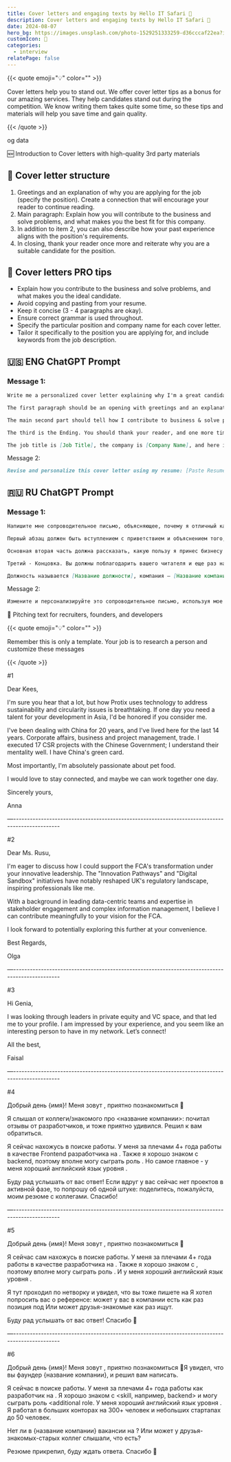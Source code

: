 ```yaml
---
title: Cover letters and engaging texts by Hello IT Safari 🦖
description: Cover letters and engaging texts by Hello IT Safari 🦖
date: 2024-08-07
hero_bg: https://images.unsplash.com/photo-1529251333259-d36cccaf22ea?ixlib=rb-4.0.3&q=85&fm=jpg&crop=entropy&cs=srgb&w=2400
customIcon: 💌
categories:
  - interview
relatePage: false
---
```

{{< quote emoji="💡" color="" >}}

Cover letters help you to stand out. We offer cover letter tips as a bonus for our amazing services. They help candidates stand out during the competition. We know writing them takes quite some time, so these tips and materials will help you save time and gain quality.

{{< /quote >}}

og data

🆕 Introduction to Cover letters with high-quality 3rd party materials


## 📝 Cover letter structure

1. Greetings and an explanation of why you are applying for the job (specify the position). Create a connection that will encourage your reader to continue reading.
2. Main paragraph: Explain how you will contribute to the business and solve problems, and what makes you the best fit for this company.
3. In addition to item 2, you can also describe how your past experience aligns with the position's requirements.
4. In closing, thank your reader once more and reiterate why you are a suitable candidate for the position.

## 🌟 Cover letters PRO tips

- Explain how you contribute to the business and solve problems, and what makes you the ideal candidate.
- Avoid copying and pasting from your resume.
- Keep it concise (3 - 4 paragraphs are okay).
- Ensure correct grammar is used throughout.
- Specify the particular position and company name for each cover letter.
- Tailor it specifically to the position you are applying for, and include keywords from the job description.

## 🇺🇸 ENG ChatGPT Prompt

### Message 1:

```md
Write me a personalized cover letter explaining why I'm a great candidate for this job. It should be 3-4 paragraphs at most.

The first paragraph should be an opening with greetings and an explanation of why I apply for a job. Create a connection that will make my reader continue to read it

The main second part should tell how I contribute to business & solve problems and what makes me the best fit for this company

The third is the Ending. You should thank your reader, and one more time remind them that I am a good fit for the position

The job title is [Job Title], the company is [Company Name], and here is the job description: [Paste Job Description]
```

Message 2:

```md
Revise and personalize this cover letter using my resume: [Paste Resume Content]
```

## 🇷🇺 RU ChatGPT Prompt

### Message 1:
```md
Напишите мне сопроводительное письмо, объясняющее, почему я отличный кандидат на эту работу. Максимум 3-4 абзаца.

Первый абзац должен быть вступлением с приветствием и объяснением того, почему я устраиваюсь на работу. Создай связь между мной и читателем, которая заставит его продолжить читать письмо.

Основная вторая часть должна рассказать, какую пользу я принес бизнесу и решаю его проблемы, а также что делает меня лучше всего подходящим для этой компании.

Третий - Концовка. Вы должны поблагодарить вашего читателя и еще раз напомнить ему, что я хорошо подхожу для этой должности.

Должность называется [Название должности], компания — [Название компании], а вот описание работы:
```

Message 2:

```md
Измените и персонализируйте это сопроводительное письмо, используя мое резюме: [Вставить содержимое резюме]
```

🎺 Pitching text for recruiters, founders, and developers

{{< quote emoji="💡" color="" >}}

Remember this is only a template. Your job is to research a person and customize these messages

{{< /quote >}}

#1

Dear Kees,

I'm sure you hear that a lot, but how Protix uses technology to address sustainability and circularity issues is breathtaking. If one day you need a talent for your development in Asia, I'd be honored if you consider me.

I've been dealing with China for 20 years, and I've lived here for the last 14 years. Corporate affairs, business and project management, trade. I executed 17 CSR projects with the Chinese Government; I understand their mentality well. I have China's green card.

Most importantly, I'm absolutely passionate about pet food.

I would love to stay connected, and maybe we can work together one day.

Sincerely yours,

Anna

—-----------------------------------------------------------------------------------------------

#2

Dear Ms. Rusu,

I'm eager to discuss how I could support the FCA's transformation under your innovative leadership. The "Innovation Pathways" and "Digital Sandbox" initiatives have notably reshaped UK's regulatory landscape, inspiring professionals like me.

With a background in leading data-centric teams and expertise in stakeholder engagement and complex information management, I believe I can contribute meaningfully to your vision for the FCA.

I look forward to potentially exploring this further at your convenience.

Best Regards,

Olga

—-----------------------------------------------------------------------------------------------

#3

Hi Genia,

I was looking through leaders in private equity and VC space, and that led me to your profile. I am impressed by your experience, and you seem like an interesting person to have in my network. Let’s connect!

All the best,

Faisal

—-----------------------------------------------------------------------------------------------

#4

Добрый день {имя}! Меня зовут <name>, приятно познакомиться 🤝

Я слышал от коллеги/знакомого про <название компании>: почитал отзывы от разработчиков, и тоже приятно удивился. Решил к вам обратиться.

Я сейчас нахожусь в поиске работы. У меня за плечами 4+ года работы в качестве Frontend разработчика на <Framework>. Также я хорошо знаком с backend, поэтому вполне могу сыграть роль <role>. Но самое главное - у меня хороший английский язык уровня <level>.

Буду рад услышать от вас ответ! Если вдруг у вас сейчас нет проектов в активной фазе, то попрошу об одной штуке: поделитесь, пожалуйста, моим резюме с коллегами. Спасибо!

—-----------------------------------------------------------------------------------------------

#5

Добрый день {имя}! Меня зовут <name>, приятно познакомиться 🤝

Я сейчас сам нахожусь в поиске работы. У меня за плечами 4+ года работы в качестве <skill> разработчика на <skill>. Также я хорошо знаком с <skill>, поэтому вполне могу сыграть роль <role>. И у меня хороший английский язык уровня <level>.

Я тут проходил по нетворку и увидел, что вы тоже пишете на <skill> Я хотел попросить вас о референсе: может у вас в компании есть как раз позиция под <skill> Или может друзья-знакомые как раз ищут.

Буду рад услышать от вас ответ! Спасибо 🤝

—-----------------------------------------------------------------------------------------------

#6

Добрый день {имя}! Меня зовут <name>, приятно познакомиться 🤝Я увидел, что вы фаундер {название компании}, и решил вам написать.

Я сейчас в поиске работы. У меня за плечами 4+ года работы как <position name> разработчик на <skill>. Я хорошо знаком с <skill, например, backend> и могу сыграть роль <additional role. У меня хороший английский язык уровня <lelvel>. Я работал в больших конторах на 300+ человек и небольших стартапах до 50 человек.

Нет ли в {название компании} вакансии <position> на <skill>? Или может у друзья-знакомых-старых коллег слышали, что есть?

Резюме прикрепил, буду ждать ответа. Спасибо 🤝
